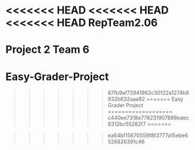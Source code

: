 <<<<<<< HEAD
<<<<<<< HEAD
<<<<<<< HEAD
RepTeam2.06
===========

Project 2 Team 6
=======
Easy-Grader-Project
===================
>>>>>>> 87fb9af72941982c30122a1274b8932b632aaa82
=======
Easy Grader Project
===================
>>>>>>> c440ee7318e778231907888eaec8312bc55282f7
=======

>>>>>>> ea64bf15670559f8f3777a15ebe6526826391c46
